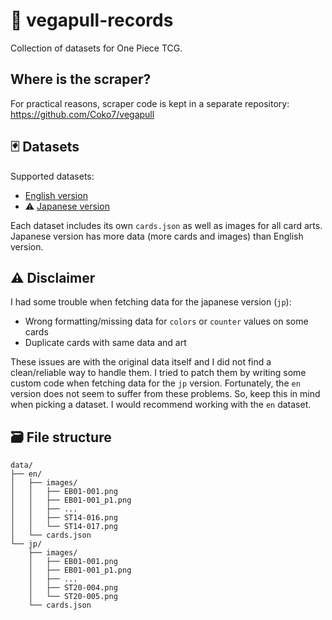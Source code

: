 # 👒 vegapull-records

Collection of datasets for One Piece TCG.

## Where is the scraper?

For practical reasons, scraper code is kept in a separate repository: https://github.com/Coko7/vegapull

## 🃏 Datasets

Supported datasets:
- [English version](https://en.onepiece-cardgame.com)
- ⚠️ [Japanese version](https://www.onepiece-cardgame.com)

Each dataset includes its own `cards.json` as well as images for all card arts.
Japanese version has more data (more cards and images) than English version.

## ⚠️ Disclaimer

I had some trouble when fetching data for the japanese version (`jp`):
- Wrong formatting/missing data for `colors` or `counter` values on some cards
- Duplicate cards with same data and art

These issues are with the original data itself and I did not find a clean/reliable way to handle them.
I tried to patch them by writing some custom code when fetching data for the `jp` version.
Fortunately, the `en` version does not seem to suffer from these problems.
So, keep this in mind when picking a dataset. I would recommend working with the `en` dataset.

## 🗃️ File structure

```
data/
├── en/
│   ├── images/
│   │   ├── EB01-001.png
│   │   ├── EB01-001_p1.png
│   │   ├── ...
│   │   ├── ST14-016.png
│   │   └── ST14-017.png
│   └── cards.json
└── jp/
    ├── images/
    │   ├── EB01-001.png
    │   ├── EB01-001_p1.png
    │   ├── ...
    │   ├── ST20-004.png
    │   └── ST20-005.png
    └── cards.json
```
